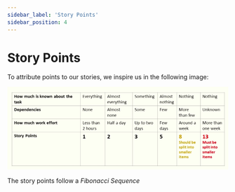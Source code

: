 ```yaml
---
sidebar_label: 'Story Points'
sidebar_position: 4
---
```


# Story Points

To attribute points to our stories, we inspire us in the following image:

![Architecture](../static/img/storyPoints.png)

The story points follow a *Fibonacci Sequence*